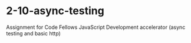 # 2-10-async-testing
Assignment for Code Fellows JavaScript Development accelerator (async testing and basic http)
